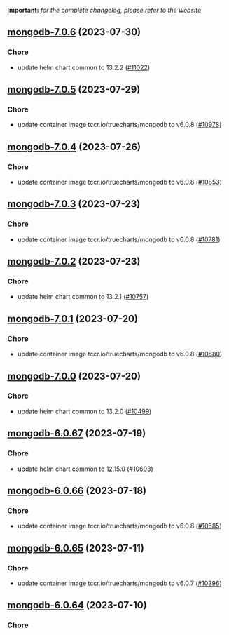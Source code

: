 **Important:**
*for the complete changelog, please refer to the website*




## [mongodb-7.0.6](https://github.com/truecharts/charts/compare/mongodb-7.0.5...mongodb-7.0.6) (2023-07-30)

### Chore

- update helm chart common to 13.2.2 ([#11022](https://github.com/truecharts/charts/issues/11022))
  
  


## [mongodb-7.0.5](https://github.com/truecharts/charts/compare/mongodb-7.0.4...mongodb-7.0.5) (2023-07-29)

### Chore

- update container image tccr.io/truecharts/mongodb to v6.0.8 ([#10978](https://github.com/truecharts/charts/issues/10978))
  
  


## [mongodb-7.0.4](https://github.com/truecharts/charts/compare/mongodb-7.0.3...mongodb-7.0.4) (2023-07-26)

### Chore

- update container image tccr.io/truecharts/mongodb to v6.0.8 ([#10853](https://github.com/truecharts/charts/issues/10853))
  
  


## [mongodb-7.0.3](https://github.com/truecharts/charts/compare/mongodb-7.0.2...mongodb-7.0.3) (2023-07-23)

### Chore

- update container image tccr.io/truecharts/mongodb to v6.0.8 ([#10781](https://github.com/truecharts/charts/issues/10781))
  
  


## [mongodb-7.0.2](https://github.com/truecharts/charts/compare/mongodb-7.0.1...mongodb-7.0.2) (2023-07-23)

### Chore

- update helm chart common to 13.2.1 ([#10757](https://github.com/truecharts/charts/issues/10757))
  
  


## [mongodb-7.0.1](https://github.com/truecharts/charts/compare/mongodb-7.0.0...mongodb-7.0.1) (2023-07-20)

### Chore

- update container image tccr.io/truecharts/mongodb to v6.0.8 ([#10680](https://github.com/truecharts/charts/issues/10680))
  
  


## [mongodb-7.0.0](https://github.com/truecharts/charts/compare/mongodb-6.0.67...mongodb-7.0.0) (2023-07-20)

### Chore

- update helm chart common to 13.2.0 ([#10499](https://github.com/truecharts/charts/issues/10499))
  
  


## [mongodb-6.0.67](https://github.com/truecharts/charts/compare/mongodb-6.0.66...mongodb-6.0.67) (2023-07-19)

### Chore

- update helm chart common to 12.15.0 ([#10603](https://github.com/truecharts/charts/issues/10603))
  
  


## [mongodb-6.0.66](https://github.com/truecharts/charts/compare/mongodb-6.0.65...mongodb-6.0.66) (2023-07-18)

### Chore

- update container image tccr.io/truecharts/mongodb to v6.0.8 ([#10585](https://github.com/truecharts/charts/issues/10585))
  
  


## [mongodb-6.0.65](https://github.com/truecharts/charts/compare/mongodb-6.0.64...mongodb-6.0.65) (2023-07-11)

### Chore

- update container image tccr.io/truecharts/mongodb to v6.0.7 ([#10396](https://github.com/truecharts/charts/issues/10396))
  
  


## [mongodb-6.0.64](https://github.com/truecharts/charts/compare/mongodb-6.0.63...mongodb-6.0.64) (2023-07-10)

### Chore
